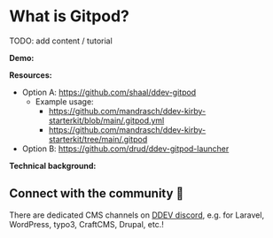 # What is Gitpod?

TODO: add content / tutorial

**Demo:**

<TwoClickYoutubePrivacy videoId="1QPKqxp0YIY" />

**Resources:**

- Option A: https://github.com/shaal/ddev-gitpod
  - Example usage:
    - https://github.com/mandrasch/ddev-kirby-starterkit/blob/main/.gitpod.yml
    - https://github.com/mandrasch/ddev-kirby-starterkit/tree/main/.gitpod
- Option B: https://github.com/drud/ddev-gitpod-launcher

**Technical background:**

<TwoClickYoutubePrivacy videoId="Kx5nnuEUsiY" />

## Connect with the community 🤗

There are dedicated CMS channels on [DDEV discord](https://discord.gg/hCZFfAMc5k), e.g. for Laravel, WordPress, typo3, CraftCMS, Drupal, etc.!
